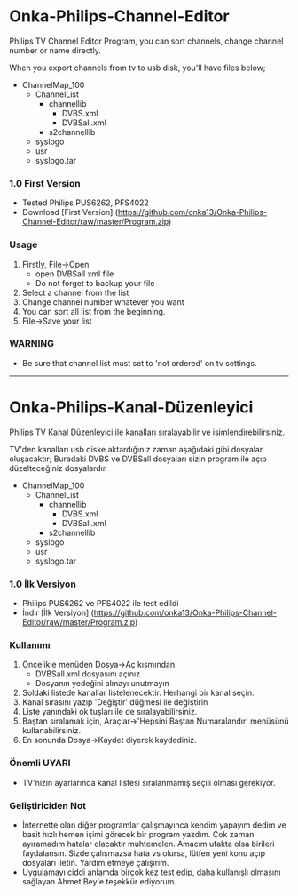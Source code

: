 # Onka-Philips-Channel-Editor
Philips TV Channel Editor Program, you can sort channels, change channel number or name directly. 

When you export channels from tv to usb disk, you'll have files below;

* ChannelMap_100
  - ChannelList
    - channellib
      - DVBS.xml
      - DVBSall.xml
    - s2channellib
  - syslogo
  - usr
  - syslogo.tar

### 1.0 First Version
* Tested Philips PUS6262, PFS4022
* Download [First Version] (https://github.com/onka13/Onka-Philips-Channel-Editor/raw/master/Program.zip)

### Usage
1. Firstly, File->Open
    - open DVBSall xml file
    - Do not forget to backup your file
1. Select a channel from the list
1. Change channel number whatever you want
1. You can sort all list from the beginning.
1. File->Save your list

### WARNING
* Be sure that channel list must set to 'not ordered' on tv settings.

________________________________

# Onka-Philips-Kanal-Düzenleyici
Philips TV Kanal Düzenleyici ile kanalları sıralayabilir ve isimlendirebilirsiniz.

TV'den kanalları usb diske aktardığınız zaman aşağıdaki gibi dosyalar oluşacaktır;
Buradaki DVBS ve DVBSall dosyaları sizin program ile açıp düzelteceğiniz dosyalardır.

* ChannelMap_100
  - ChannelList
    - channellib
      - DVBS.xml
      - DVBSall.xml
    - s2channellib
  - syslogo
  - usr
  - syslogo.tar

### 1.0 İlk Versiyon
* Philips PUS6262 ve PFS4022 ile test edildi
* İndir [İlk Versiyon] (https://github.com/onka13/Onka-Philips-Channel-Editor/raw/master/Program.zip)

### Kullanımı
1. Öncelikle menüden Dosya->Aç kısmından 
    - DVBSall.xml dosyasını açınız
    - Dosyanın yedeğini almayı unutmayın
1. Soldaki listede kanallar listelenecektir. Herhangi bir kanal seçin.
1. Kanal sırasını yazıp 'Değiştir' düğmesi ile değiştirin
1. Liste yanındaki ok tuşları ile de sıralayabilirsiniz.
1. Baştan sıralamak için, Araçlar->'Hepsini Baştan Numaralandır' menüsünü kullanabilirsiniz.
1. En sonunda Dosya->Kaydet diyerek kaydediniz.

### Önemli UYARI
* TV'nizin ayarlarında kanal listesi sıralanmamış seçili olması gerekiyor. 

### Geliştiriciden Not
* İnternette olan diğer programlar çalışmayınca kendim yapayım dedim ve basit hızlı hemen işimi görecek bir program yazdım. Çok zaman ayıramadım hatalar olacaktır muhtemelen. Amacım ufakta olsa birileri faydalansın. Sizde çalışmazsa hata vs olursa, lütfen yeni konu açıp dosyaları iletin. Yardım etmeye çalışırım.
* Uygulamayı ciddi anlamda birçok kez test edip, daha kullanışlı olmasını sağlayan Ahmet Bey'e teşekkür ediyorum. 
